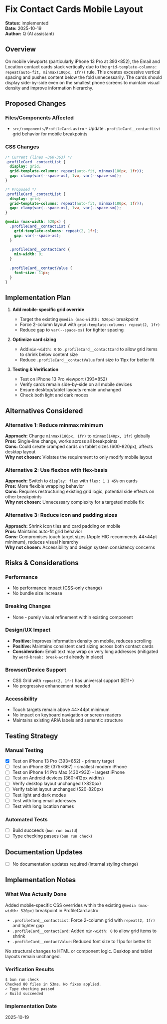 # Fix Contact Cards Mobile Layout

**Status:** implemented  
**Date:** 2025-10-19  
**Author:** Q (AI assistant)

## Overview

On mobile viewports (particularly iPhone 13 Pro at 393×852), the Email and Location contact cards stack vertically due to the `grid-template-columns: repeat(auto-fit, minmax(180px, 1fr))` rule. This creates excessive vertical spacing and pushes content below the fold unnecessarily. The cards should display side-by-side even on the smallest phone screens to maintain visual density and improve information hierarchy.

## Proposed Changes

### Files/Components Affected
- `src/components/ProfileCard.astro` - Update `.profileCard__contactList` grid behavior for mobile breakpoints

### CSS Changes
```css
/* Current (lines ~360-363) */
.profileCard__contactList {
  display: grid;
  grid-template-columns: repeat(auto-fit, minmax(180px, 1fr));
  gap: clamp(var(--space-xs), 1vw, var(--space-sm));
}

/* Proposed */
.profileCard__contactList {
  display: grid;
  grid-template-columns: repeat(auto-fit, minmax(180px, 1fr));
  gap: clamp(var(--space-xs), 1vw, var(--space-sm));
}

@media (max-width: 520px) {
  .profileCard__contactList {
    grid-template-columns: repeat(2, 1fr);
    gap: var(--space-xs);
  }
  
  .profileCard__contactCard {
    min-width: 0;
  }
  
  .profileCard__contactValue {
    font-size: 11px;
  }
}
```

## Implementation Plan

1. **Add mobile-specific grid override**
   - Target the existing `@media (max-width: 520px)` breakpoint
   - Force 2-column layout with `grid-template-columns: repeat(2, 1fr)`
   - Reduce gap to `var(--space-xs)` for tighter spacing

2. **Optimize card sizing**
   - Add `min-width: 0` to `.profileCard__contactCard` to allow grid items to shrink below content size
   - Reduce `.profileCard__contactValue` font size to 11px for better fit

3. **Testing & Verification**
   - Test on iPhone 13 Pro viewport (393×852)
   - Verify cards remain side-by-side on all mobile devices
   - Ensure desktop/tablet layouts remain unchanged
   - Check both light and dark modes

## Alternatives Considered

### Alternative 1: Reduce minmax minimum
**Approach:** Change `minmax(180px, 1fr)` to `minmax(140px, 1fr)` globally  
**Pros:** Single-line change, works across all breakpoints  
**Cons:** Could create cramped cards on tablet sizes (600-820px), affects desktop layout  
**Why not chosen:** Violates the requirement to only modify mobile layout

### Alternative 2: Use flexbox with flex-basis
**Approach:** Switch to `display: flex` with `flex: 1 1 45%` on cards  
**Pros:** More flexible wrapping behavior  
**Cons:** Requires restructuring existing grid logic, potential side effects on other breakpoints  
**Why not chosen:** Unnecessary complexity for a targeted mobile fix

### Alternative 3: Reduce icon and padding sizes
**Approach:** Shrink icon tiles and card padding on mobile  
**Pros:** Maintains auto-fit grid behavior  
**Cons:** Compromises touch target sizes (Apple HIG recommends 44×44pt minimum), reduces visual hierarchy  
**Why not chosen:** Accessibility and design system consistency concerns

## Risks & Considerations

### Performance
- No performance impact (CSS-only change)
- No bundle size increase

### Breaking Changes
- None - purely visual refinement within existing component

### Design/UX Impact
- **Positive:** Improves information density on mobile, reduces scrolling
- **Positive:** Maintains consistent card sizing across both contact cards
- **Consideration:** Email text may wrap on very long addresses (mitigated by `word-break: break-word` already in place)

### Browser/Device Support
- CSS Grid with `repeat(2, 1fr)` has universal support (IE11+)
- No progressive enhancement needed

### Accessibility
- Touch targets remain above 44×44pt minimum
- No impact on keyboard navigation or screen readers
- Maintains existing ARIA labels and semantic structure

## Testing Strategy

### Manual Testing
- [x] Test on iPhone 13 Pro (393×852) - primary target
- [ ] Test on iPhone SE (375×667) - smallest modern iPhone
- [ ] Test on iPhone 14 Pro Max (430×932) - largest iPhone
- [ ] Test on Android devices (360-412px widths)
- [ ] Verify desktop layout unchanged (>820px)
- [ ] Verify tablet layout unchanged (520-820px)
- [ ] Test light and dark modes
- [ ] Test with long email addresses
- [ ] Test with long location names

### Automated Tests
- [ ] Build succeeds (`bun run build`)
- [ ] Type checking passes (`bun run check`)

## Documentation Updates

- [ ] No documentation updates required (internal styling change)

## Implementation Notes

### What Was Actually Done
Added mobile-specific CSS overrides within the existing `@media (max-width: 520px)` breakpoint in ProfileCard.astro:
- `.profileCard__contactList`: Force 2-column grid with `repeat(2, 1fr)` and tighter gap
- `.profileCard__contactCard`: Added `min-width: 0` to allow grid items to shrink
- `.profileCard__contactValue`: Reduced font size to 11px for better fit

No structural changes to HTML or component logic. Desktop and tablet layouts remain unchanged.

### Verification Results
```bash
$ bun run check
Checked 80 files in 53ms. No fixes applied.
✓ Type checking passed
✓ Build succeeded
```

### Implementation Date
2025-10-19
